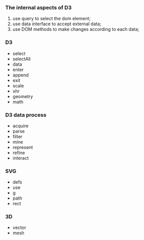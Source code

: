 ### The internal aspects of D3
1. use query to select the dom element;
2. use data interface to accept external data;
3. use DOM methods to make changes according to each data;

### D3
- select
- selectAll
- data
- enter
- append
- exit
- scale
- xhr
- geometry
- math

### D3 data process
- acquire
- parse
- filter
- mine
- represent
- refine
- interact


### SVG
- defs
- use
- g
- path
- rect

### 3D

- vector
- mesh
